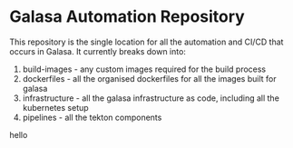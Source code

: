 # Galasa Automation Repository

This repository is the single location for all the automation and CI/CD that occurs in Galasa. It currently breaks down into:
1. build-images - any custom images required for the build process
1. dockerfiles - all the organised dockerfiles for all the images built for galasa
1. infrastructure - all the galasa infrastructure as code, including all the kubernetes setup
1. pipelines - all the tekton components

 hello